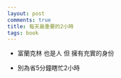 ```yaml
---
layout: post
comments: true
title: 每天最重要的2小時
tags: book
---
```

- 富蘭克林 也是人 但 擁有充實的身份

- 別為省5分鐘瞎忙2小時

